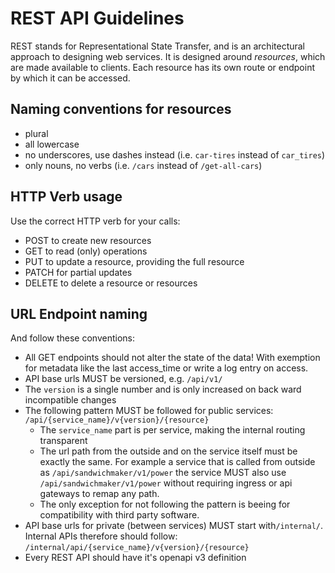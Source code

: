 # REST API Guidelines

REST stands for Representational State Transfer, and is an architectural approach to designing web services.
It is designed around _resources_, which are made available to clients.
Each resource has its own route or endpoint by which it can be accessed.

## Naming conventions for resources

 * plural
 * all lowercase
 * no underscores, use dashes instead (i.e. `car-tires` instead of `car_tires`)
 * only nouns, no verbs (i.e. `/cars` instead of `/get-all-cars`)


## HTTP Verb usage

Use the correct HTTP verb for your calls:

 * POST to create new resources
 * GET to read (only) operations
 * PUT to update a resource, providing the full resource
 * PATCH for partial updates
 * DELETE to delete a resource or resources

## URL Endpoint naming

And follow these conventions:

 * All GET endpoints should not alter the state of the data! With exemption for metadata like the last access_time or write a log entry on access.
 * API base urls MUST be versioned, e.g. `/api/v1/`
 * The `version` is a single number and is only increased on back ward incompatible changes
 * The following pattern MUST be followed for public services: `/api/{service_name}/v{version}/{resource}`
    * The `service_name` part is per service, making the internal routing transparent   
    * The url path from the outside and on the service itself must be exactly the same. For example a service that is called from outside as `/api/sandwichmaker/v1/power` the service MUST also use `/api/sandwichmaker/v1/power` without requiring ingress or api gateways to remap any path.
    * The only exception for not following the pattern is beeing for compatibility with third party software.
 * API base urls for private (between services) MUST start with`/internal/`. Internal APIs therefore should follow: `/internal/api/{service_name}/v{version}/{resource}`
 * Every REST API should have it's openapi v3 definition